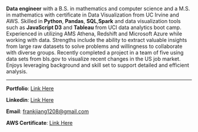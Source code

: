 **Data engineer** with a B.S. in mathematics and computer science and a M.S. in mathematics with certificate in Data Visualization from UC Irvine and AWS. Skilled in **Python**, **Pandas**, **SQL**,**Spark** and data visualization tools such as **JavaScript D3** and **Tableau** from UCI data analytics boot camp. Experienced in utilizing AMS Athena, Redshift and Microsoft Azure while working with data. Strengths include the ability to extract valuable insights from large raw datasets to solve problems and willingness to collaborate with diverse groups. Recently completed a project in a team of five using data sets from bls.gov to visualize recent changes in the US job market. Enjoys leveraging background and skill set to support detailed and efficient analysis.

-----------------------------------------------------------------------------------------------------------------------------------------------------------------------------------
**Portfolio**: [Link Here](https://shanjiang1208.netlify.app/)

**Linkedin**: [Link Here](https://www.linkedin.com/in/shan-jiang-3a221313a)

**Email**: frankjiang1208@gmail.com

**AWS Certificate**: [Link Here](https://www.credly.com/badges/b0df5af2-dcb2-4afa-9308-2fe18c1c99da/public_url)

